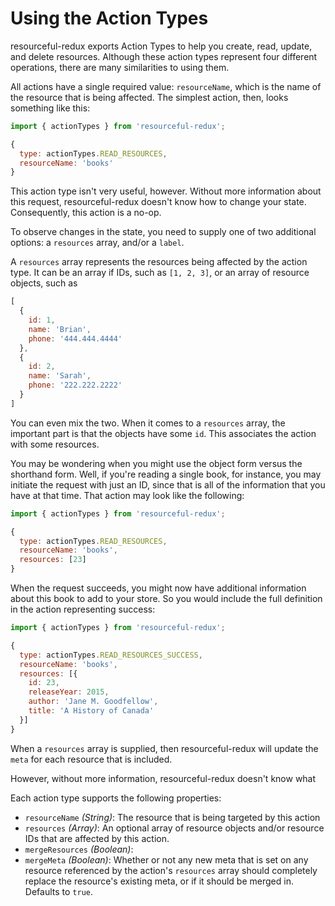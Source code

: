 # Using the Action Types

resourceful-redux exports Action Types to help you create, read, update,
and delete resources. Although these action types represent four different
operations, there are many similarities to using them.

All actions have a single required value: `resourceName`, which is the name
of the resource that is being affected. The simplest action, then, looks
something like this:

```js
import { actionTypes } from 'resourceful-redux';

{
  type: actionTypes.READ_RESOURCES,
  resourceName: 'books'
}
```

This action type isn't very useful, however. Without more information about this
request, resourceful-redux doesn't know how to change your state. Consequently,
this action is a no-op.

To observe changes in the state, you need to supply one of two additional
options: a `resources` array, and/or a `label`.

A `resources` array represents the resources being affected by the action type.
It can be an array if IDs, such as `[1, 2, 3]`, or an array of resource objects,
such as

```js
[
  {
    id: 1,
    name: 'Brian',
    phone: '444.444.4444'
  },
  {
    id: 2,
    name: 'Sarah',
    phone: '222.222.2222'
  }
]
```

You can even mix the two. When it comes to a `resources` array, the important
part is that the objects have some `id`. This associates the action with some
resources.

You may be wondering when you might use the object form versus the shorthand
form. Well, if you're reading a single book, for instance, you may initiate the
request with just an ID, since that is all of the information that you have at
that time. That action may look like the following:

```js
import { actionTypes } from 'resourceful-redux';

{
  type: actionTypes.READ_RESOURCES,
  resourceName: 'books',
  resources: [23]
}
```

When the request succeeds, you might now have additional information about this
book to add to your store. So you would include the full definition in the
action representing success:

```js
import { actionTypes } from 'resourceful-redux';

{
  type: actionTypes.READ_RESOURCES_SUCCESS,
  resourceName: 'books',
  resources: [{
    id: 23,
    releaseYear: 2015,
    author: 'Jane M. Goodfellow',
    title: 'A History of Canada'
  }]
}
```

When a `resources` array is supplied, then resourceful-redux will update the
`meta` for each resource that is included.

However, without more information, resourceful-redux doesn't know what

Each action type supports the following properties:

- `resourceName` *(String)*: The resource that is being targeted by this action
- `resources` *(Array)*: An optional array of resource objects and/or resource
  IDs that are affected by this action.
- `mergeResources` *(Boolean)*:
- `mergeMeta` *(Boolean)*: Whether or not any new meta that is set on any
  resource referenced by the action's `resources` array should completely
  replace the resource's existing meta, or if it should be merged in. Defaults
  to `true`.
